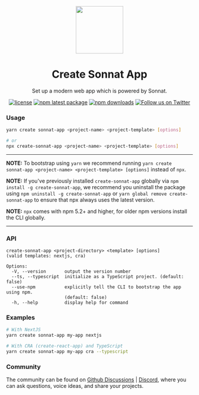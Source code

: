 <div align="center">
  <img src="https://raw.githubusercontent.com/sonnat/sonnat-ui/next/sonnat.svg" height="128">
  <h1 align="center">Create Sonnat App</h1>
</div>

<div align="center">

Set up a modern web app which is powered by Sonnat.

[![license](https://img.shields.io/github/license/sonnat/create-sonnat-app?color=EE3F7C&style=for-the-badge)](https://github.com/sonnat/create-sonnat-app/blob/main/LICENSE)
[![npm latest package](https://img.shields.io/npm/v/create-sonnat-app?color=EE3F7C&style=for-the-badge)](https://www.npmjs.com/package/create-sonnat-app)
[![npm downloads](https://img.shields.io/npm/dt/create-sonnat-app?color=EE3F7C&style=for-the-badge)](https://www.npmjs.com/package/create-sonnat-app)
[![Follow us on Twitter](https://img.shields.io/twitter/follow/sonnatdesign?color=EE3F7C&label=follow%20us%20on%20twitter&style=for-the-badge)](https://twitter.com/sonnatdesign)

</div>

### Usage

```bash
yarn create sonnat-app <project-name> <project-template> [options]

# or
npx create-sonnat-app <project-name> <project-template> [options]
```
<hr />

**NOTE:** To bootstrap using `yarn` we recommend running `yarn create sonnat-app <project-name> <project-template> [options]` instead of `npx`.

**NOTE:** If you've previously installed `create-sonnat-app` globally via `npm install -g create-sonnat-app`, we recommend you uninstall the package using `npm uninstall -g create-sonnat-app` or `yarn global remove create-sonnat-app` to ensure that npx always uses the latest version.

**NOTE:** `npx` comes with npm 5.2+ and higher, for older npm versions install the CLI globally.

<hr />

### API

```
create-sonnat-app <project-directory> <template> [options]
(valid templates: nextjs, cra)

Options:
  -V, --version       output the version number
  --ts, --typescript  initialize as a TypeScript project. (default: false)
  --use-npm           explicitly tell the CLI to bootstrap the app using npm.
                      (default: false)
  -h, --help          display help for command
```

### Examples

```bash
# With NextJS
yarn create sonnat-app my-app nextjs

# With CRA (create-react-app) and TypeScript
yarn create sonnat-app my-app cra --typescript
```

### Community

The community can be found on [Github Discussions](https://github.com/sonnat/create-sonnat-app/discussions) | [Discord](https://discord.gg/h4Dpr4PnXW), where you can ask questions, voice ideas, and share your projects.
